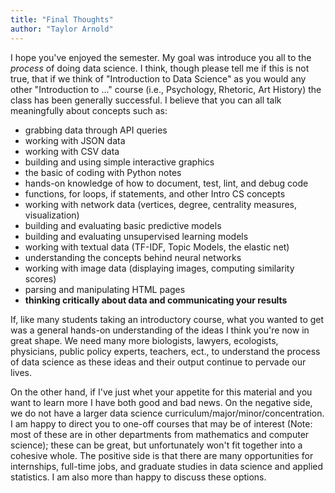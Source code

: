 ```yaml
---
title: "Final Thoughts"
author: "Taylor Arnold"
---
```


I hope you've enjoyed the semester. My goal was introduce you all to the
*process* of doing data science. I think, though please tell me if this is
not true, that if we think of "Introduction to Data Science" as you would any
other "Introduction to ..." course (i.e., Psychology, Rhetoric, Art History)
the class has been generally successful. I believe that you can all talk
meaningfully about concepts such as:

- grabbing data through API queries
- working with JSON data
- working with CSV data
- building and using simple interactive graphics
- the basic of coding with Python notes
- hands-on knowledge of how to document, test, lint, and debug code
- functions, for loops, if statements, and other Intro CS concepts
- working with network data (vertices, degree, centrality measures, visualization)
- building and evaluating basic predictive models
- building and evaluating unsupervised learning models
- working with textual data (TF-IDF, Topic Models, the elastic net)
- understanding the concepts behind neural networks
- working with image data (displaying images, computing similarity scores)
- parsing and manipulating HTML pages
- **thinking critically about data and communicating your results**

If, like many students taking an introductory course, what you wanted to get
was a general hands-on understanding of the ideas I think you're now in great
shape. We need many more biologists, lawyers, ecologists, physicians, public
policy experts, teachers, ect., to understand the process of data science as
these ideas and their output continue to pervade our lives.

On the other hand, if I've just whet your appetite for this material and you
want to learn more I have both good and bad news. On the negative side, we do
not have a larger data science curriculum/major/minor/concentration. I am
happy to direct you to one-off courses that may be of interest (Note: most of
these are in other departments from mathematics and computer science); these
can be great, but unfortunately won't fit together into a cohesive whole. The
positive side is that there are many opportunities for internships, full-time
jobs, and graduate studies in data science and applied statistics. I am also
more than happy to discuss these options.
